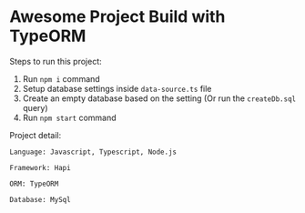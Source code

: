 # Awesome Project Build with TypeORM

Steps to run this project:

1. Run `npm i` command
2. Setup database settings inside `data-source.ts` file
3. Create an empty database based on the setting (Or run the `createDb.sql` query)
4. Run `npm start` command

Project detail:

`Language: Javascript, Typescript, Node.js`

`Framework: Hapi`

`ORM: TypeORM`

`Database: MySql`
